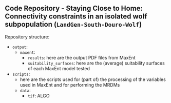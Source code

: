 
## Code Repository - Staying Close to Home: Connectivity constraints in an isolated wolf subpopulation (`LandGen-South-Douro-Wolf`)



Repository structure:

+ `output`:
  + `maxent`:
    + `results`: here are the output PDF files from MaxEnt
    + `suitability_surfaces`: here are the (average) suitability surfaces of each MaxEnt model tested
+ `scripts`:
  + here are the scripts used for (part of) the processing of the variables used in MaxEnt and for performing the MRDMs
  + `data`:
    + `tif`: ALGO
